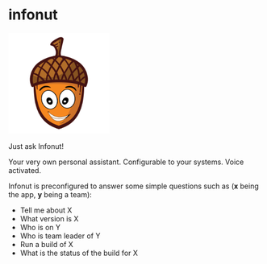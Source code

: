 # infonut
<img src ="https://github.com/wazim/infonut/blob/master/src/main/resources/static/images/Infonut.png" height="200" width="200">
<p>
Just ask Infonut!
</p>
Your very own personal assistant. Configurable to your systems. Voice activated.

Infonut is preconfigured to answer some simple questions such as (<strong>x</strong> being the app, <strong>y</strong> being a team):
- Tell me about X
- What version is X
- Who is on Y
- Who is team leader of Y
- Run a build of X
- What is the status of the build for X
